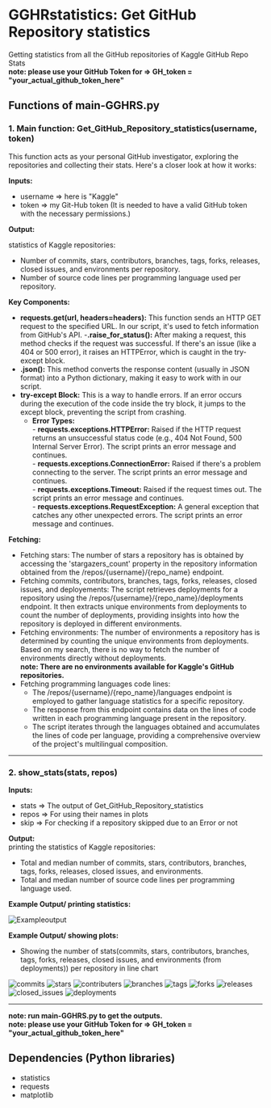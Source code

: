 # GGHRstatistics: Get GitHub Repository statistics
Getting statistics from all the GitHub repositories of Kaggle
GitHub Repo Stats   
**note: please use your GitHub Token for => GH_token = "your_actual_github_token_here"**


## Functions of main-GGHRS.py
### 1. Main function: Get_GitHub_Repository_statistics(username, token)
This function acts as your personal GitHub investigator, exploring the repositories and collecting their stats. Here's a closer look at how it works:

**Inputs:**  
- username => here is "Kaggle"   
- token => my Git-Hub token (It is needed to have a valid GitHub token with the necessary permissions.)   

**Output:**

statistics of Kaggle repositories:  
- Number of commits, stars, contributors, branches, tags, forks, releases, closed issues, and environments per repository.   
- Number of source code lines per programming language used per repository.

**Key Components:**
- **requests.get(url, headers=headers):** This function sends an HTTP GET request to the specified URL. In our script, it's used to fetch information from GitHub's API.
-**.raise_for_status():** After making a request, this method checks if the request was successful. If there's an issue (like a 404 or 500 error), it raises an HTTPError, which is caught in the try-except block.
- **.json():** This method converts the response content (usually in JSON format) into a Python dictionary, making it easy to work with in our script.
- **try-except Block:** This is a way to handle errors. If an error occurs during the execution of the code inside the try block, it jumps to the except block, preventing the script from crashing.
   - **Error Types:**   
                  - **requests.exceptions.HTTPError:**   Raised if the HTTP request returns an unsuccessful status code (e.g., 404 Not Found, 500 Internal Server Error). The script prints an error message and continues.  
                  - **requests.exceptions.ConnectionError:** Raised if there's a problem connecting to the server. The script prints an error message and continues.   
                  - **requests.exceptions.Timeout:** Raised if the request times out. The script prints an error message and continues.    
                  - **requests.exceptions.RequestException:** A general exception that catches any other unexpected errors. The script prints an error message and continues.


**Fetching:**
- Fetching stars:
  The number of stars a repository has is obtained by accessing the 'stargazers_count' property in the repository information obtained from the /repos/{username}/{repo_name} endpoint.
- Fetching commits, contributors, branches, tags, forks, releases, closed issues, and deployements:
  The script retrieves deployments for a repository using the /repos/{username}/{repo_name}/deployments endpoint. It then extracts unique environments from deployments to count the number of deployments, providing insights into how the repository is deployed in different environments.
- Fetching environments:
  The number of environments a repository has is determined by counting the unique environments from deployments. Based on my search, there is no way to fetch the number of environments directly without deployments.    
  **note: There are no environments available for Kaggle's GitHub repositories.**   
- Fetching programming languages code lines:    
  - The /repos/{username}/{repo_name}/languages endpoint is employed to gather language statistics for a specific repository.   
  - The response from this endpoint contains data on the lines of code written in each programming language present in the repository.    
  - The script iterates through the languages obtained and accumulates the lines of code per language, providing a comprehensive overview of the project's multilingual composition.

---------------------------------------------------------------------------------------------------------------------------------------
### 2. show_stats(stats, repos) 


 **Inputs:**   
- stats => The output of Get_GitHub_Repository_statistics   
- repos => For using their names in plots  
- skip => For checking if a repository skipped due to an Error or not


 **Output:**   
printing the statistics of Kaggle repositories:  
- Total and median number of commits, stars, contributors, branches, tags, forks, releases, closed issues, and environments.   
- Total and median number of source code lines per programming language used.    
 

**Example Output/ printing statistics:**  
 
![Exampleoutput](https://github.com/nazgol-nikravesh/GGHRstatistics/assets/93579818/4503fd12-1f5e-4010-8d1c-852067d85300)    

**Example Output/ showing plots:**
- Showing the number of stats(commits, stars, contributors, branches, tags, forks, releases, closed issues, and environments (from deployments)) per repository in line chart   

![commits](https://github.com/nazgol-nikravesh/GGHRstatistics/assets/93579818/d15c4f76-cfa2-4333-9dd3-12625e3e081b)
![stars](https://github.com/nazgol-nikravesh/GGHRstatistics/assets/93579818/9882a7e8-3f5a-4cb9-877a-f634ed558b61)
![contributers](https://github.com/nazgol-nikravesh/GGHRstatistics/assets/93579818/a73f37ee-5d9f-4237-909d-d638c203ddc8)
![branches](https://github.com/nazgol-nikravesh/GGHRstatistics/assets/93579818/f728b0fc-b4a7-4bca-aded-782b36c21187)
![tags](https://github.com/nazgol-nikravesh/GGHRstatistics/assets/93579818/5852d117-c7da-48d6-9e50-e418413166b6)
![forks](https://github.com/nazgol-nikravesh/GGHRstatistics/assets/93579818/4c8bbf6e-2eb3-4c26-81ed-16deb466d871)
![releases](https://github.com/nazgol-nikravesh/GGHRstatistics/assets/93579818/fa53e8da-9655-4e79-a745-9336082f9ac9)
![closed_issues](https://github.com/nazgol-nikravesh/GGHRstatistics/assets/93579818/48cbe06a-6a2e-4153-be3a-fbad91db7033)
![deployments](https://github.com/nazgol-nikravesh/GGHRstatistics/assets/93579818/99865406-741e-4667-97cd-ac6c0630c362)

--------------------------------------

**note: run main-GGHRS.py to get the outputs.**  
**note: please use your GitHub Token for => GH_token = "your_actual_github_token_here"**



## Dependencies (Python libraries)
- statistics
- requests
- matplotlib



